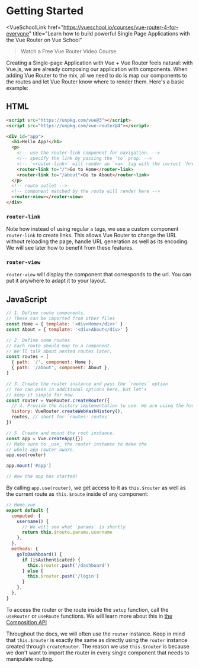 # Getting Started

<VueSchoolLink
  href="https://vueschool.io/courses/vue-router-4-for-everyone"
  title="Learn how to build powerful Single Page Applications with the Vue Router on Vue School"
>Watch a Free Vue Router Video Course</VueSchoolLink>

Creating a Single-page Application with Vue + Vue Router feels natural: with Vue.js, we are already composing our application with components. When adding Vue Router to the mix, all we need to do is map our components to the routes and let Vue Router know where to render them. Here's a basic example:

## HTML

```html
<script src="https://unpkg.com/vue@3"></script>
<script src="https://unpkg.com/vue-router@4"></script>

<div id="app">
  <h1>Hello App!</h1>
  <p>
    <!-- use the router-link component for navigation. -->
    <!-- specify the link by passing the `to` prop. -->
    <!-- `<router-link>` will render an `<a>` tag with the correct `href` attribute -->
    <router-link to="/">Go to Home</router-link>
    <router-link to="/about">Go to About</router-link>
  </p>
  <!-- route outlet -->
  <!-- component matched by the route will render here -->
  <router-view></router-view>
</div>
```

### `router-link`

Note how instead of using regular `a` tags, we use a custom component `router-link` to create links. This allows Vue Router to change the URL without reloading the page, handle URL generation as well as its encoding. We will see later how to benefit from these features.

### `router-view`

`router-view` will display the component that corresponds to the url. You can put it anywhere to adapt it to your layout.

<VueMasteryLogoLink></VueMasteryLogoLink>

## JavaScript

```js
// 1. Define route components.
// These can be imported from other files
const Home = { template: '<div>Home</div>' }
const About = { template: '<div>About</div>' }

// 2. Define some routes
// Each route should map to a component.
// We'll talk about nested routes later.
const routes = [
  { path: '/', component: Home },
  { path: '/about', component: About },
]

// 3. Create the router instance and pass the `routes` option
// You can pass in additional options here, but let's
// keep it simple for now.
const router = VueRouter.createRouter({
  // 4. Provide the history implementation to use. We are using the hash history for simplicity here.
  history: VueRouter.createWebHashHistory(),
  routes, // short for `routes: routes`
})

// 5. Create and mount the root instance.
const app = Vue.createApp({})
// Make sure to _use_ the router instance to make the
// whole app router-aware.
app.use(router)

app.mount('#app')

// Now the app has started!
```

By calling `app.use(router)`, we get access to it as `this.$router` as well as the current route as `this.$route` inside of any component:

```js
// Home.vue
export default {
  computed: {
    username() {
      // We will see what `params` is shortly
      return this.$route.params.username
    },
  },
  methods: {
    goToDashboard() {
      if (isAuthenticated) {
        this.$router.push('/dashboard')
      } else {
        this.$router.push('/login')
      }
    },
  },
}
```

To access the router or the route inside the `setup` function, call the `useRouter` or `useRoute` functions. We will learn more about this in [the Composition API](./advanced/composition-api.md#accessing-the-router-and-current-route-inside-setup)

Throughout the docs, we will often use the `router` instance. Keep in mind that `this.$router` is exactly the same as directly using the `router` instance created through `createRouter`. The reason we use `this.$router` is because we don't want to import the router in every single component that needs to manipulate routing.
